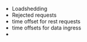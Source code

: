 

- Loadshedding
- Rejected requests
- time offset for rest requests
- time offsets for data ingress
- 
